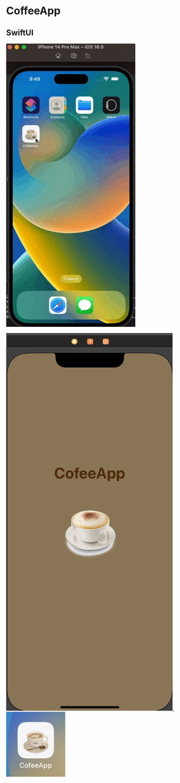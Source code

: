 # CoffeeApp

## SwiftUI
![mygif](https://github.com/nurbek0v/CoffeeApp---SwiftUI/blob/main/ReadmiFiles/Screen%20Recording%202022-11-07%20at%2021.49.34.gif)

![1](https://github.com/nurbek0v/CoffeeApp---SwiftUI/blob/main/ReadmiFiles/Screenshot%202022-11-07%20at%2021.55.13.png),![](https://github.com/nurbek0v/CoffeeApp---SwiftUI/blob/main/ReadmiFiles/Screenshot%202022-11-07%20at%2021.55.26.png)
